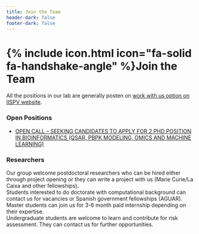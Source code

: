 ```yaml
---
title: Join the Team
header-dark: false
footer-dark: false
---
```


# {% include icon.html icon="fa-solid fa-handshake-angle" %}Join the Team

All the positions in our lab are generally posten on [work with us option on IISPV website](https://www.iispv.cat/treballa-amb-nosaltres/).

### Open Positions

- [OPEN CALL – SEEKING CANDIDATES TO APPLY FOR 2 PHD POSITION IN BIOINFORMATICS (QSAR, PBPK MODELING, OMICS AND MACHINE LEARNING)](https://www.iispv.cat/oferta-de-treball/open-call-seeking-candidates-to-apply-for-2-phd-position-in-bioinformatics-qsar-pbpk-modeling-omics-and-machine-learning/)

### Researchers
Our group welcome postdoctoral researchers who can be hired either through project opening or they can write a project with us (Marie Curie/La Caixa and other fellowships).  
Students interested to do doctorate with computational background can contact us for vacancies or Spanish government fellowships (AGUAR).  
Master students can join us for 3-6 month paid internship depending on their expertise.  
Undergraduate students are welcome to learn and contribute for risk assessment. They can contact us for further opportunities.
